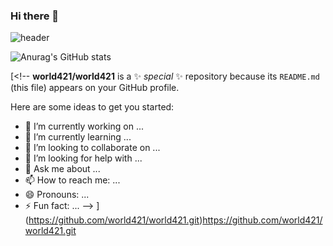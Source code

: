 ### Hi there 👋
![header](https://capsule-render.vercel.app/api?type=cylinder&color=auto&height=200&section=header&text=hello%20everyone&fontSize=90)


![Anurag's GitHub stats](https://github-readme-stats.vercel.app/api?username=anuraghazra&show_icons=true&theme=radical)

[<!--
**world421/world421** is a ✨ _special_ ✨ repository because its `README.md` (this file) appears on your GitHub profile.

Here are some ideas to get you started:

- 🔭 I’m currently working on ...
- 🌱 I’m currently learning ...
- 👯 I’m looking to collaborate on ...
- 🤔 I’m looking for help with ...
- 💬 Ask me about ...
- 📫 How to reach me: ...
- 😄 Pronouns: ...
- ⚡ Fun fact: ...
-->
](https://github.com/world421/world421.git)https://github.com/world421/world421.git
